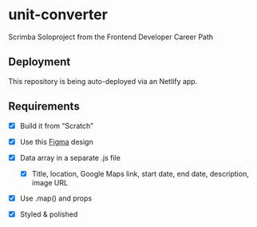 # unit-converter
Scrimba Soloproject from the Frontend Developer Career Path

## Deployment
This repository is being auto-deployed via an Netlify app.

## Requirements
* [x] Build it from “Scratch”
* [x] Use this [Figma](https://www.figma.com/file/QG4cOExkdbIbhSfWJhs2gs/Travel-Journal?type=design&node-id=0-1&mode=design&t=CzW3MWRnu5raWTDC-0) design
* [x] Data array in a separate .js file
	* [x] Title, location, Google Maps link, start date, end date, description, image URL
* [x] Use .map() and props
* [x] Styled & polished

